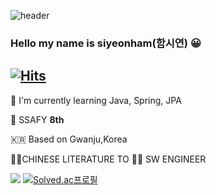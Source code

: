 ![header](https://capsule-render.vercel.app/api?type=waving&color=auto&height=300&section=header&text=siyeon&fontSize=90)

### Hello my name is siyeonham(함시연) 😀 
[![Hits](https://hits.seeyoufarm.com/api/count/incr/badge.svg?url=https%3A%2F%2Fgithub.com%2Fgkatldus1&count_bg=%2379C83D&title_bg=%23555555&icon=&icon_color=%23E7E7E7&title=hits&edge_flat=false)](https://hits.seeyoufarm.com)
---

🌱 I'm currently learning Java, Spring, JPA

💙 SSAFY **8th**

🇰🇷 Based on Gwanju,Korea

👩‍🔧CHINESE LITERATURE TO 👩‍💻 SW ENGINEER

<a href="https://github.com/gkatldus1"><img src="https://github-readme-stats.vercel.app/api/top-langs/?username=gkatldus1&theme=dracula&layout=compact&langs_count=10" /></a> [![Solved.ac프로필](http://mazassumnida.wtf/api/v2/generate_badge?boj=gkatldus)](https://solved.ac/gkatldus)

<!-- [![gkatldus1's GitHub stats](https://github-readme-stats.vercel.app/api?username=gkatldus1)](https://github.com/anuraghazra/github-readme-stats) -->

